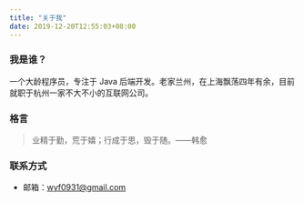 ```yaml
---
title: "关于我"
date: 2019-12-20T12:55:03+08:00
---
```


### 我是谁？

一个大龄程序员，专注于 Java 后端开发。老家兰州，在上海飘荡四年有余，目前就职于杭州一家不大不小的互联网公司。



### 格言


> 业精于勤，荒于嬉；行成于思，毁于随。——韩愈



### 联系方式

- 邮箱：wyf0931@gmail.com

